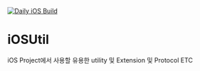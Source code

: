 [![Daily iOS Build](https://github.com/wooky83/IOSUtil/actions/workflows/DailyBuild.yml/badge.svg)](https://github.com/wooky83/IOSUtil/actions/workflows/DailyBuild.yml)
# iOSUtil 
iOS Project에서 사용할 유용한 utility 및 Extension 및 Protocol ETC

